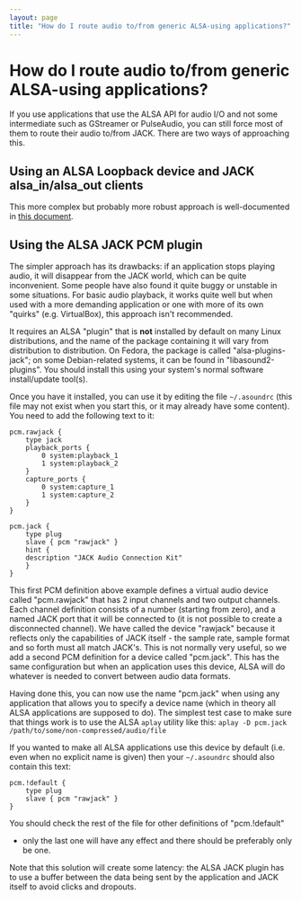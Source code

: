 ```yaml
---
layout: page
title: "How do I route audio to/from generic ALSA-using applications?"
---
```


# How do I route audio to/from generic ALSA-using applications?

If you use applications that use the ALSA API for audio I/O and not some
intermediate such as GStreamer or PulseAudio, you can still force most of them
to route their audio to/from JACK. There are two ways of approaching this.

## Using an ALSA Loopback device and JACK alsa_in/alsa_out clients

This more complex but probably more robust approach is well-documented in
[this document](http://alsa.opensrc.org/Jack_and_Loopback_device_as_Alsa-to-Jack_bridge).

## Using the ALSA JACK PCM plugin

The simpler approach has its drawbacks: if an application stops playing audio,
it will disappear from the JACK world, which can be quite inconvenient. Some
people have also found it quite buggy or unstable in some situations. For
basic audio playback, it works quite well but when used with a more demanding
application or one with more of its own "quirks" (e.g. VirtualBox), this
approach isn't recommended.

It requires an ALSA "plugin" that is **not** installed by default on many
Linux distributions, and the name of the package containing it will vary from
distribution to distribution. On Fedora, the package is called "alsa-plugins-
jack"; on some Debian-related systems, it can be found in
"libasound2-plugins". You should install this using your system's normal
software install/update tool(s).

Once you have it installed, you can use it by editing the file `~/.asoundrc`
(this file may not exist when you start this, or it may already have some
content). You need to add the following text to it:

    
    
    pcm.rawjack {
        type jack
        playback_ports {
            0 system:playback_1
            1 system:playback_2
        }
        capture_ports {
            0 system:capture_1
            1 system:capture_2
        }
    }
    
    pcm.jack {
        type plug
        slave { pcm "rawjack" }
        hint {
     	description "JACK Audio Connection Kit"
        }
    }
    

This first PCM definition above example defines a virtual audio device called
"pcm.rawjack" that has 2 input channels and two output channels. Each channel
definition consists of a number (starting from zero), and a named JACK port
that it will be connected to (it is not possible to create a disconnected
channel). We have called the device "rawjack" because it reflects only the
capabilities of JACK itself - the sample rate, sample format and so forth must
all match JACK's. This is not normally very useful, so we add a second PCM
definition for a device called "pcm.jack". This has the same configuration but
when an application uses this device, ALSA will do whatever is needed to
convert between audio data formats.

Having done this, you can now use the name "pcm.jack" when using any
application that allows you to specify a device name (which in theory all ALSA
applications are supposed to do). The simplest test case to make sure that
things work is to use the ALSA `aplay` utility like this: `aplay -D pcm.jack
/path/to/some/non-compressed/audio/file`

If you wanted to make all ALSA applications use this device by default (i.e.
even when no explicit name is given) then your `~/.asoundrc` should also
contain this text:

    
    
    pcm.!default {
        type plug
        slave { pcm "rawjack" }
    }
    

You should check the rest of the file for other definitions of "pcm.!default"
- only the last one will have any effect and there should be preferably only
be one.

Note that this solution will create some latency: the ALSA JACK plugin has to
use a buffer between the data being sent by the application and JACK itself to
avoid clicks and dropouts.


